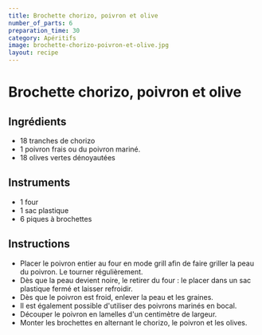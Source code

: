 ```yaml
---
title: Brochette chorizo, poivron et olive
number_of_parts: 6
preparation_time: 30
category: Apéritifs
image: brochette-chorizo-poivron-et-olive.jpg
layout: recipe
---
```

# Brochette chorizo, poivron et olive

## Ingrédients

- 18 tranches de chorizo
- 1 poivron frais ou du poivron mariné.
- 18 olives vertes dénoyautées

## Instruments

- 1 four
- 1 sac plastique
- 6 piques à brochettes

## Instructions

- Placer le poivron entier au four en mode grill afin de faire griller la peau du poivron. Le tourner régulièrement.
- Dès que la peau devient noire, le retirer du four : le placer dans un sac plastique fermé et laisser refroidir.
- Dès que le poivron est froid, enlever la peau et les graines.
- Il est également possible d'utiliser des poivrons marinés en bocal.
- Découper le poivron en lamelles d'un centimètre de largeur.
- Monter les brochettes en alternant le chorizo, le poivron et les olives.

